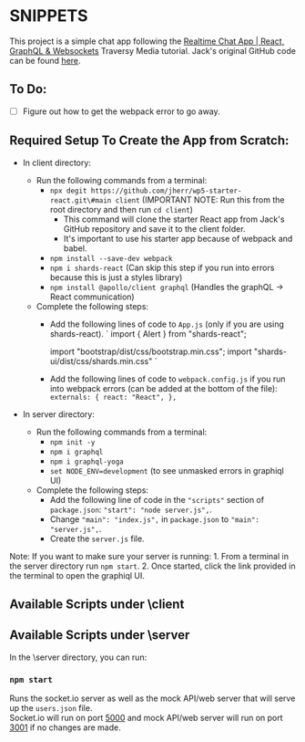 # SNIPPETS

This project is a simple chat app following the [Realtime Chat App | React, GraphQL & Websockets](https://youtu.be/E3NHd-PkLrQ) Traversy Media tutorial. Jack's original GitHub code can be found [here](https://github.com/jherr/chat-o-matic.git).

## To Do:
- [ ] Figure out how to get the webpack error to go away.
<!-- - [ ] Set up uuid to get automatic user IDs.
- [ ] Enable the following features:
    - [ ] Usernames
    - [ ] Message date/time stamps
    - [ ] Photo/video uploads
    - [ ] Profile photos
    - [ ] Create app logo -->

## Required Setup To Create the App from Scratch:
- In client directory:
    - Run the following commands from a terminal:
        - `npx degit https://github.com/jherr/wp5-starter-react.git\#main client` (IMPORTANT NOTE: Run this from the root directory and then run `cd client`)
            - This command will clone the starter React app from Jack's GitHub repository and save it to the client folder.
            - It's important to use his starter app because of webpack and babel.
        - `npm install --save-dev webpack`
        - `npm i shards-react` (Can skip this step if you run into errors because this is just a styles library)
        - `npm install @apollo/client graphql` (Handles the graphQL → React communication)
    - Complete the following steps:
        - Add the following lines of code to `App.js` (only if you are using shards-react).
            `
            import { Alert } from "shards-react";
 
            import "bootstrap/dist/css/bootstrap.min.css";
            import "shards-ui/dist/css/shards.min.css"
            `
        - Add the following lines of code to `webpack.config.js` if you run into webpack errors (can be added at the bottom of the file):
            `
            externals: {
                react: "React",
            },
            `

- In server directory:
    - Run the following commands from a terminal:
        - `npm init -y`
        - `npm i graphql`
        - `npm i graphql-yoga`
        - `set NODE_ENV=development` (to see unmasked errors in graphiql UI)
    - Complete the following steps:
        - Add the following line of code in the `"scripts"` section of `package.json`: `"start": "node server.js",`.
        - Change `"main": "index.js",` in `package.json` to `"main": "server.js",`.
        - Create the `server.js` file.

Note: If you want to make sure your server is running:
    1. From a terminal in the server directory run `npm start`.
    2. Once started, click the link provided in the terminal to open the graphiql UI.

## Available Scripts under \client

<!-- In the \client directory, you can run:

### `npm start`

Runs the app in the development mode.\
Open [http://localhost:3000](http://localhost:3000) to view it in your browser.

The page will reload when you make changes.\
You may also see any lint errors in the console.

### `npm test`

Launches the test runner in the interactive watch mode.\
See the section about [running tests](https://facebook.github.io/create-react-app/docs/running-tests) for more information.

### `npm run build`

Builds the app for production to the `build` folder.\
It correctly bundles React in production mode and optimizes the build for the best performance.

The build is minified and the filenames include the hashes.\
Your app is ready to be deployed!

See the section about [deployment](https://facebook.github.io/create-react-app/docs/deployment) for more information.

### `npm run eject`

**Note: this is a one-way operation. Once you `eject`, you can't go back!**

If you aren't satisfied with the build tool and configuration choices, you can `eject` at any time. This command will remove the single build dependency from your project.

Instead, it will copy all the configuration files and the transitive dependencies (webpack, Babel, ESLint, etc) right into your project so you have full control over them. All of the commands except `eject` will still work, but they will point to the copied scripts so you can tweak them. At this point you're on your own.

You don't have to ever use `eject`. The curated feature set is suitable for small and middle deployments, and you shouldn't feel obligated to use this feature. However we understand that this tool wouldn't be useful if you couldn't customize it when you are ready for it. -->

## Available Scripts under \server

In the \server directory, you can run:

### `npm start`

Runs the socket.io server as well as the mock API/web server that will serve up the `users.json` file.\
Socket.io will run on port [5000](http://localhost:5000) and mock API/web server will run on port [3001](http://localhost:3001) if no changes are made.